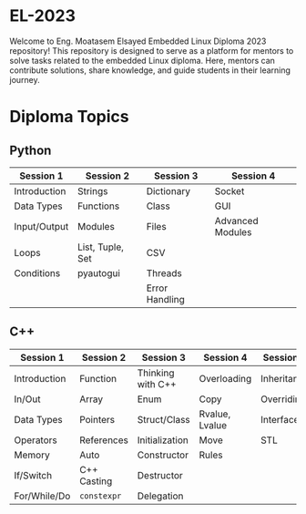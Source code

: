 # EL-2023
Welcome to Eng. Moatasem Elsayed Embedded Linux Diploma 2023 repository! This repository is designed to serve as a platform for mentors to solve tasks related to the embedded Linux diploma. Here, mentors can contribute solutions, share knowledge, and guide students in their learning journey.

# Diploma Topics

## Python 
| Session 1            | Session 2            | Session 3         | Session 4       |
|----------------------|----------------------|-------------------|-----------------|
| Introduction         | Strings              | Dictionary        | Socket          |
| Data Types           | Functions            | Class             | GUI             |
| Input/Output         | Modules              | Files             | Advanced Modules|
| Loops                | List, Tuple, Set     | CSV               |                 |
| Conditions           | pyautogui            | Threads           |                 |
|                      |                      | Error Handling    |                 |

## C++
| Session 1            | Session 2            | Session 3         | Session 4       | Session 5       | Session 6       |
|----------------------|----------------------|-------------------|-----------------|-----------------|-----------------|
| Introduction         | Function             | Thinking with C++ | Overloading    | Inheritance    | Algorithm       |
| In/Out               | Array                | Enum              | Copy           | Overriding     | try/catch       |
| Data Types           | Pointers             | Struct/Class      | Rvalue, Lvalue | Interface      | RAII            |
| Operators            | References           | Initialization   | Move           | STL            | Namespace       |
| Memory               | Auto                 | Constructor      | Rules          |                | new/delete      |
| If/Switch            | C++ Casting          | Destructor       |                |                | Smart Pointers  |
| For/While/Do         | `constexpr`          | Delegation        |                |                | Template        |

